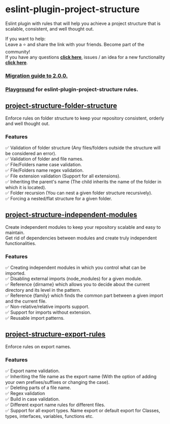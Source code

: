# eslint-plugin-project-structure

Eslint plugin with rules that will help you achieve a project structure that is scalable, consistent, and well thought out.

If you want to help:<br>
Leave a ⭐ and share the link with your friends. Become part of the community!<br>
If you have any questions **[click here](https://github.com/Igorkowalski94/eslint-plugin-project-structure/discussions)**, issues / an idea for a new functionality **[click here](https://github.com/Igorkowalski94/eslint-plugin-project-structure/issues/new/choose)**.

### [**Migration guide to 2.0.0.**](https://github.com/Igorkowalski94/eslint-plugin-project-structure/blob/main/documentation/migration-to-2.0.0.md)

### [**Playground**](https://github.com/Igorkowalski94/eslint-plugin-project-structure-playground) for eslint-plugin-project-structure rules.

## **[project-structure-folder-structure](https://github.com/Igorkowalski94/eslint-plugin-project-structure/blob/main/documentation/project-structure-folder-structure.md)**

Enforce rules on folder structure to keep your repository consistent, orderly and well thought out.

### Features

✅ Validation of folder structure (Any files/folders outside the structure will be considered an error).<br>
✅ Validation of folder and file names.<br>
✅ File/Folders name case validation.<br>
✅ File/Folders name regex validation.<br>
✅ File extension validation (Support for all extensions).<br>
✅ Inheriting the parent's name (The child inherits the name of the folder in which it is located).<br>
✅ Folder recursion (You can nest a given folder structure recursively).<br>
✅ Forcing a nested/flat structure for a given folder.

## **[project-structure-independent-modules](https://github.com/Igorkowalski94/eslint-plugin-project-structure/blob/main/documentation/project-structure-independent-modules.md)**

Create independent modules to keep your repository scalable and easy to maintain.<br>
Get rid of dependencies between modules and create truly independent functionalities.

### Features

✅ Creating independent modules in which you control what can be imported.<br>
✅ Disabling external imports (node_modules) for a given module. <br>
✅ Reference {dirname} which allows you to decide about the current directory and its level in the pattern.<br>
✅ Reference {family} which finds the common part between a given import and the current file.<br>
✅ Non-relative/relative imports support. <br>
✅ Support for imports without extension. <br>
✅ Reusable import patterns. <br>

## **[project-structure-export-rules](https://github.com/Igorkowalski94/eslint-plugin-project-structure/blob/main/documentation/project-structure-export-rules.md)**

Enforce rules on export names.

### Features

✅ Export name validation. <br>
✅ Inheriting the file name as the export name (With the option of adding your own prefixes/suffixes or changing the case).<br>
✅ Deleting parts of a file name. <br>
✅ Regex validation<br>
✅ Build in case validation.<br>
✅ Different export name rules for different files.<br>
✅ Support for all export types. Name export or default export for Classes, types, interfaces, variables, functions etc.<br>
